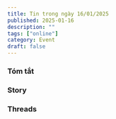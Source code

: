 ```yaml
---
title: Tin trong ngày 16/01/2025
published: 2025-01-16
description: ""
tags: ["online"]
category: Event 
draft: false
---
```


### Tóm tắt 


### Story 


### Threads 
